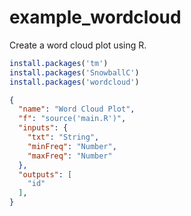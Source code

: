 # example_wordcloud
Create a word cloud plot using R.

```R
install.packages('tm')
install.packages('SnowballC')
install.packages('wordcloud')
```
```JSON
{
  "name": "Word Cloud Plot",
  "f": "source('main.R')",
  "inputs": {
    "txt": "String",
    "minFreq": "Number",
    "maxFreq": "Number"
  },
  "outputs": [
    "id"
  ],
}
```
